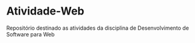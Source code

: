 # Atividade-Web
Repositório destinado as atividades da disciplina de Desenvolvimento de Software para Web
